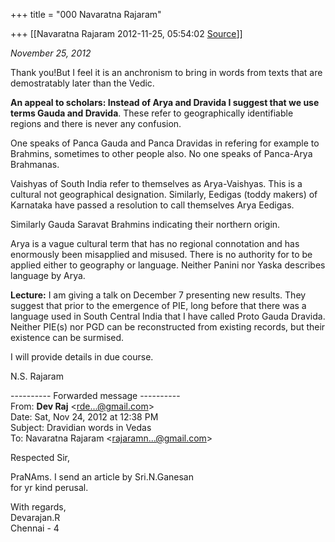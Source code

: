 +++
title = "000 Navaratna Rajaram"

+++
[[Navaratna Rajaram	2012-11-25, 05:54:02 [Source](https://groups.google.com/g/bvparishat/c/jzUet8eFloE)]]



  
*November 25, 2012*



 Thank you!But I feel it is an anchronism to bring in words from texts that are demostratably later than the Vedic.



 **An appeal to scholars: Instead of Arya and Dravida I suggest that we use terms Gauda and Dravida**. These refer to geographically identifiable regions and there is never any confusion.



 One speaks of Panca Gauda and Panca Dravidas in refering for example to Brahmins, sometimes to other people also. No one speaks of Panca-Arya Brahmanas.



 Vaishyas of South India refer to themselves as Arya-Vaishyas. This is a cultural not geographical designation. Similarly, Eedigas (toddy makers) of Karnataka have passed a resolution to call themselves Arya Eedigas.



 Similarly Gauda Saravat Brahmins indicating their northern origin.



 Arya is a vague cultural term that has no regional connotation and has enormously been misapplied and misused. There is no authority for to be applied either to geography or language. Neither Panini nor Yaska describes language by Arya.



 **Lecture:** I am giving a talk on December 7 presenting new results. They suggest that prior to the emergence of PIE, long before that there was a language used in South Central India that I have called Proto Gauda Dravida. Neither PIE(s) nor PGD can be reconstructed from existing records, but their existence can be surmised.



 I will provide details in due course.



N.S. Rajaram  

---------- Forwarded message ----------  
From: **Dev Raj** \<[rde...@gmail.com]()\>  
Date: Sat, Nov 24, 2012 at 12:38 PM  
Subject: Dravidian words in Vedas  
To: Navaratna Rajaram \<[rajaramn...@gmail.com]()\>  
  
  
Respected Sir,  
  
PraNAms. I send an article by Sri.N.Ganesan  
for yr kind perusal.  
  
With regards,  
Devarajan.R  
Chennai - 4  

  

